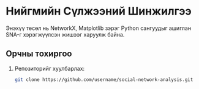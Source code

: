 # Нийгмийн Сүлжээний Шинжилгээ  
Энэхүү төсөл нь NetworkX, Matplotlib зэрэг Python сангуудыг ашиглан SNA-г хэрэгжүүлсэн жишээг харуулж байна.  

## Орчны тохиргоо  
1. Репозиторийг хуулбарлах:  
   ```bash
   git clone https://github.com/username/social-network-analysis.git
